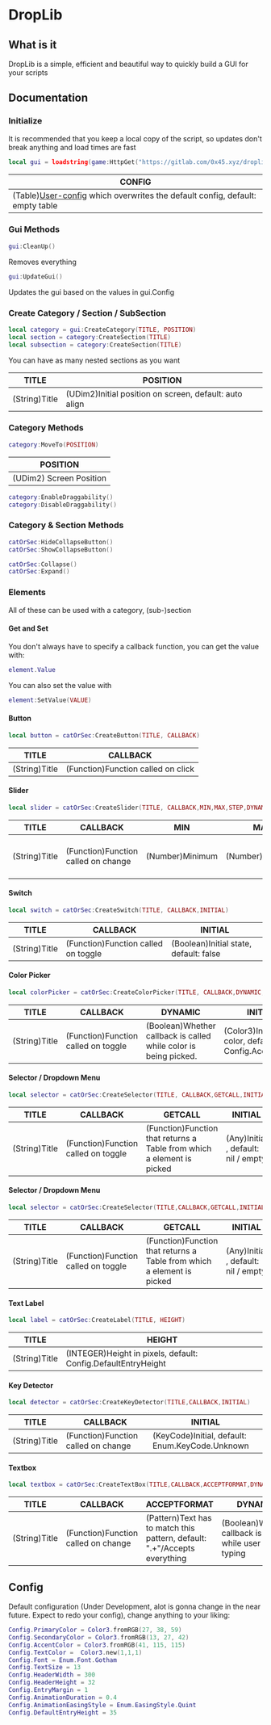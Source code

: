# DropLib
## What is it
DropLib is a simple, efficient and beautiful way to quickly build a GUI for your scripts

## Documentation
### Initialize
It is recommended that you keep a local copy of the script, so updates don't break anything and load times are fast
```lua
local gui = loadstring(game:HttpGet("https://gitlab.com/0x45.xyz/droplib/-/raw/master/drop-minified.lua"))()(CONFIG)
```
|CONFIG|
|--|
|(Table)[User-config](#Config) which overwrites the default config, default: empty table|

### Gui Methods
```lua
gui:CleanUp()
```
Removes everything

```lua
gui:UpdateGui()
```
Updates the gui based on the values in gui.Config

### Create Category / Section / SubSection
```lua
local category = gui:CreateCategory(TITLE, POSITION)
local section = category:CreateSection(TITLE)
local subsection = category:CreateSection(TITLE)
```
You can have as many nested sections as you want

|TITLE|POSITION|
|--|--|
|(String)Title|(UDim2)Initial position on screen, default: auto align|

### Category Methods
```lua
category:MoveTo(POSITION)
```
|POSITION|
|--|
|(UDim2) Screen Position|

```lua
category:EnableDraggability()
category:DisableDraggability()
```

### Category & Section Methods
```lua
catOrSec:HideCollapseButton()
catOrSec:ShowCollapseButton()

catOrSec:Collapse()
catOrSec:Expand()
```

### Elements
All of these can be used with a category, (sub-)section

#### Get and Set
You don't always have to specify a callback function, you can get the value with:
```lua
element.Value
```
You can also set the value with
```lua
element:SetValue(VALUE)
```

#### Button
```lua
local button = catOrSec:CreateButton(TITLE, CALLBACK)
```
|TITLE|CALLBACK|
|--|--|
|(String)Title|(Function)Function called on click|

#### Slider
```lua
local slider = catOrSec:CreateSlider(TITLE, CALLBACK,MIN,MAX,STEP,DYNAMIC,INITIAL)
```
|TITLE|CALLBACK|MIN|MAX|STEP|DYNAMIC|INITIAL|
|--|--|-|--|--|--|--|
|(String)Title|(Function)Function called on change|(Number)Minimum|(Number)Maximum|(Number)Step, default: 0.01|(Boolean)Whether callback is called while user slides, default: false|(Number)Initial value, default: MIN|

#### Switch
```lua
local switch = catOrSec:CreateSwitch(TITLE, CALLBACK,INITIAL)
```
|TITLE|CALLBACK|INITIAL|
|--|--|--|
|(String)Title|(Function)Function called on toggle|(Boolean)Initial state, default: false|

#### Color Picker
```lua
local colorPicker = catOrSec:CreateColorPicker(TITLE, CALLBACK,DYNAMIC,INITIAL)
```
|TITLE|CALLBACK|DYNAMIC|INITIAL|
|--|--|--|--|
|(String)Title|(Function)Function called on toggle|(Boolean)Whether callback is called while color is being picked.|(Color3)Initial color, default: Config.AccentColor|

#### Selector / Dropdown Menu
```lua
local selector = catOrSec:CreateSelector(TITLE, CALLBACK,GETCALL,INITIAL)
```
|TITLE|CALLBACK|GETCALL|INITIAL|
|--|--|--|--|
|(String)Title|(Function)Function called on toggle|(Function)Function that returns a Table from which a element is picked |(Any)Initial , default: nil / empty|

#### Selector / Dropdown Menu
```lua
local selector = catOrSec:CreateSelector(TITLE,CALLBACK,GETCALL,INITIAL)
```
|TITLE|CALLBACK|GETCALL|INITIAL|
|--|--|--|--|
|(String)Title|(Function)Function called on toggle|(Function)Function that returns a Table from which a element is picked |(Any)Initial , default: nil / empty|

#### Text Label
```lua
local label = catOrSec:CreateLabel(TITLE, HEIGHT)
```
|TITLE|HEIGHT|
|--|--|
|(String)Title|(INTEGER)Height in pixels, default: Config.DefaultEntryHeight|

#### Key Detector
```lua
local detector = catOrSec:CreateKeyDetector(TITLE,CALLBACK,INITIAL)
```
|TITLE|CALLBACK|INITIAL|
|--|--|--|
|(String)Title|(Function)Function called on change|(KeyCode)Initial, default: Enum.KeyCode.Unknown|

#### Textbox
```lua
local textbox = catOrSec:CreateTextBox(TITLE,CALLBACK,ACCEPTFORMAT,DYNAMIC,INITIAL)
```
|TITLE|CALLBACK|ACCEPTFORMAT|DYNAMIC|INITIAL|
|--|--|--|--|--|
|(String)Title|(Function)Function called on change|(Pattern)Text has to match this pattern, default: ".+"/Accepts everything|(Boolean)Whether callback is called while user is typing|(String)Initial, default: ""/Empty text|

## Config
Default configuration (Under Development, alot is gonna change in the near future. Expect to redo your config), change anything to your liking:
```lua
Config.PrimaryColor = Color3.fromRGB(27, 38, 59)
Config.SecondaryColor = Color3.fromRGB(13, 27, 42)
Config.AccentColor = Color3.fromRGB(41, 115, 115)
Config.TextColor =  Color3.new(1,1,1)
Config.Font = Enum.Font.Gotham
Config.TextSize = 13
Config.HeaderWidth = 300
Config.HeaderHeight = 32
Config.EntryMargin = 1
Config.AnimationDuration = 0.4
Config.AnimationEasingStyle = Enum.EasingStyle.Quint
Config.DefaultEntryHeight = 35
```
